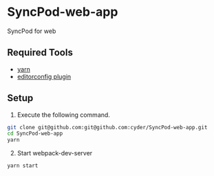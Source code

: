 # SyncPod-web-app
SyncPod for web

## Required Tools
* [yarn](https://yarnpkg.com/lang/ja/)
* [editorconfig plugin](http://editorconfig.org/#download)

## Setup
1. Execute the following command.
```sh
git clone git@github.com:git@github.com:cyder/SyncPod-web-app.git
cd SyncPod-web-app
yarn
```

2. Start webpack-dev-server
```sh
yarn start
```
